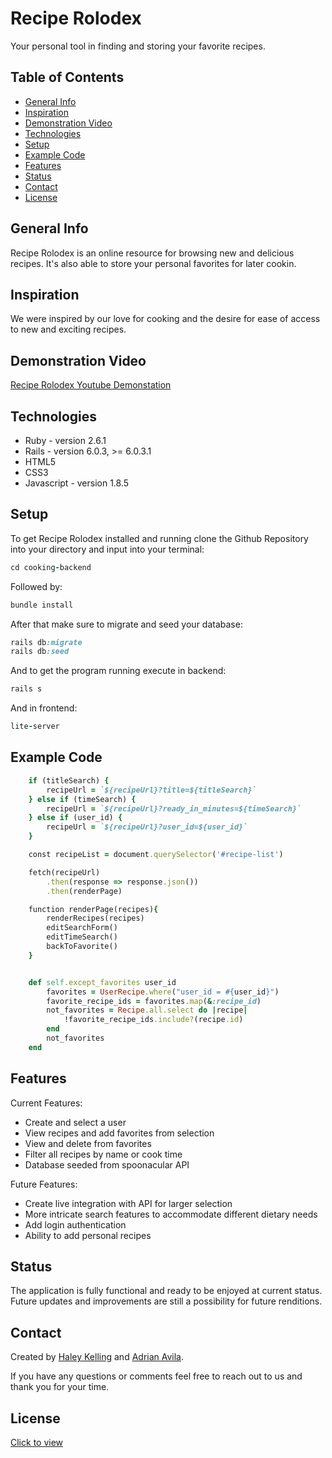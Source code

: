 # Recipe Rolodex
Your personal tool in finding and storing your favorite recipes.


## Table of Contents
* [General Info](#general-info)
* [Inspiration](#inspiration)
* [Demonstration Video](#demonstration-video)
* [Technologies](#technologies)
* [Setup](#setup)
* [Example Code](#example-code)
* [Features](#features)
* [Status](#status)
* [Contact](#contact)
* [License](#license)


## General Info
Recipe Rolodex is an online resource for browsing new and delicious recipes. It's also able to store your personal favorites for later cookin.

## Inspiration 
We were inspired by our love for cooking and the desire for ease of access to new and exciting recipes.

## Demonstration Video
[Recipe Rolodex Youtube Demonstation]()

## Technologies 
* Ruby - version 2.6.1
* Rails - version 6.0.3, >= 6.0.3.1
* HTML5
* CSS3 
* Javascript - version 1.8.5


## Setup 
To get Recipe Rolodex installed and running clone the Github Repository into your directory and input into your terminal:
```ruby
cd cooking-backend
```
Followed by:
```ruby
bundle install
```
After that make sure to migrate and seed your database:
```ruby
rails db:migrate
rails db:seed
```
And to get the program running execute in backend:
```ruby
rails s
```
And in frontend:
```ruby
lite-server
```
## Example Code
```ruby
    if (titleSearch) {
        recipeUrl = `${recipeUrl}?title=${titleSearch}`
    } else if (timeSearch) {
        recipeUrl = `${recipeUrl}?ready_in_minutes=${timeSearch}`
    } else if (user_id) {
        recipeUrl = `${recipeUrl}?user_id=${user_id}`
    }

    const recipeList = document.querySelector('#recipe-list')

    fetch(recipeUrl)
        .then(response => response.json())
        .then(renderPage)

    function renderPage(recipes){
        renderRecipes(recipes)
        editSearchForm()
        editTimeSearch()
        backToFavorite()
    }


    def self.except_favorites user_id
        favorites = UserRecipe.where("user_id = #{user_id}")
        favorite_recipe_ids = favorites.map(&:recipe_id)
        not_favorites = Recipe.all.select do |recipe|
            !favorite_recipe_ids.include?(recipe.id)
        end
        not_favorites
    end
```

## Features
Current Features:
* Create and select a user
* View recipes and add favorites from selection 
* View and delete from favorites
* Filter all recipes by name or cook time
* Database seeded from spoonacular API

Future Features:
* Create live integration with API for larger selection
* More intricate search features to accommodate different dietary needs
* Add login authentication
* Ability to add personal recipes

## Status
The application is fully functional and ready to be enjoyed at current status. Future updates and improvements are still a possibility for future renditions.

## Contact
Created by [Haley Kelling](https://www.linkedin.com/in/haley-kelling/) and [Adrian Avila](reneavila1993@gmail.com).

If you have any questions or comments feel free to reach out to us and thank you for your time.

## License 
[Click to view](https://github.com/EidorianAvi/cooking-project/blob/master/LICENSE)


